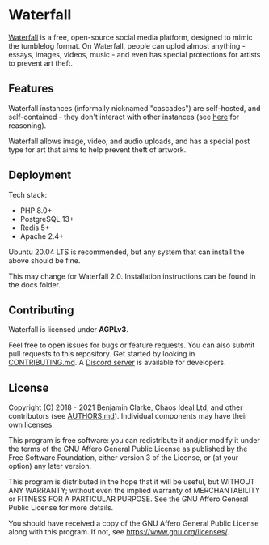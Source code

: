# Waterfall

[Waterfall](https://waterfall.social) is a free, open-source social media platform, designed to mimic the tumblelog format. On Waterfall, people can uplod almost anything - essays, images, videos, music - and even has special protections for artists to prevent art theft. 

## Features

Waterfall instances (informally nicknamed "cascades") are self-hosted, and self-contained - they don't interact with other instances (see [here](https://github.com/MasterSteelblade/Waterfall/wiki/Why-not-use-ActivityPub%3F) for reasoning). 

Waterfall allows image, video, and audio uploads, and has a special post type for art that aims to help prevent theft of artwork. 

## Deployment

Tech stack: 
- PHP 8.0+ 
- PostgreSQL 13+
- Redis 5+
- Apache 2.4+

Ubuntu 20.04 LTS is recommended, but any system that can install the above should be fine.

This may change for Waterfall 2.0. Installation instructions can be found in the docs folder. 

## Contributing

Waterfall is licensed under **AGPLv3**. 

Feel free to open issues for bugs or feature requests. You can also submit pull requests to this repository. Get started by looking in [CONTRIBUTING.md](CONTRIBUTING.md). A [Discord server](https://discord.gg/AsH2yDf) is available for developers. 

## License

Copyright (C) 2018 - 2021 Benjamin Clarke, Chaos Ideal Ltd, and other contributors (see [AUTHORS.md](AUTHORS.md)). Individual components may have their own licenses. 

This program is free software: you can redistribute it and/or modify it under the terms of the GNU Affero General Public License as published by the Free Software Foundation, either version 3 of the License, or (at your option) any later version.

This program is distributed in the hope that it will be useful, but WITHOUT ANY WARRANTY; without even the implied warranty of MERCHANTABILITY or FITNESS FOR A PARTICULAR PURPOSE. See the GNU Affero General Public License for more details.

You should have received a copy of the GNU Affero General Public License along with this program. If not, see https://www.gnu.org/licenses/.
